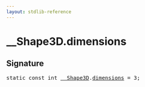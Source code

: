 ```yaml
---
layout: stdlib-reference
---
```


# __Shape3D.dimensions

## Signature
<pre>
<span class='code_keyword'>static</span> <span class='code_keyword'>const</span> <span class="code_keyword">int</span> <a href="/stdlib-reference/types/shape3d-0128/index" class="code_type">__Shape3D</a>.<a href="/stdlib-reference/types/shape3d-0128/dimensions" class="code_var">dimensions</a> = 3;
</pre>

